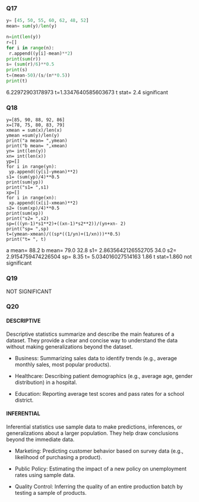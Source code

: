 ###  Q17
``` python
y= [45, 50, 55, 60, 62, 48, 52]
mean= sum(y)/len(y)

n=int(len(y))
r=[]
for i in range(n):
 r.append((y[i]-mean)**2)
print(sum(r))
s= (sum(r)/6)**0.5
print(s)
t=(mean-50)/(s/(n**0.5))
print(t)
```

6.22972903178973
t=1.3347640585603673
t stat= 2.4
significant
### Q18
```
y=[85, 90, 88, 92, 86]
x=[78, 75, 80, 83, 79]
xmean = sum(x)/len(x)
ymean =sum(y)/len(y)
print("a mean= ",ymean)
print("b mean= ",xmean)
yn= int(len(y))
xn= int(len(x))
yp=[]
for i in range(yn):
 yp.append((y[i]-ymean)**2)
s1= (sum(yp)/4)**0.5
print(sum(yp))
print("s1= ",s1)
xp=[]
for i in range(xn):
 xp.append((x[i]-xmean)**2)
s2= (sum(xp)/4)**0.5
print(sum(xp))
print("s2= ",s2)
sp=(((yn-1)*s1**2)+((xn-1)*s2**2))/(yn+xn- 2)
print("sp= ",sp)
t=(ymean-xmean)/((sp*((1/yn)+(1/xn)))**0.5)
print("t= ", t)
```
a mean=  88.2
b mean=  79.0
32.8
s1=  2.8635642126552705
34.0
s2=  2.9154759474226504
sp=  8.35
t=  5.034016027514163
1.86
t stat=1.860
not significant
### Q19
NOT SIGNIFICANT
### Q20
#### DESCRIPTIVE
 Descriptive statistics summarize and describe the main features of a dataset. They provide a clear and concise way to understand the data without making generalizations beyond the dataset.
- Business: Summarizing sales data to identify trends (e.g., average monthly sales, most popular products).

- Healthcare: Describing patient demographics (e.g., average age, gender distribution) in a hospital.

- Education: Reporting average test scores and pass rates for a school district.
#### INFERENTIAL
Inferential statistics use sample data to make predictions, inferences, or generalizations about a larger population. They help draw conclusions beyond the immediate data.
- Marketing: Predicting customer behavior based on survey data (e.g., likelihood of purchasing a product).

- Public Policy: Estimating the impact of a new policy on unemployment rates using sample data.

- Quality Control: Inferring the quality of an entire production batch by testing a sample of products.

